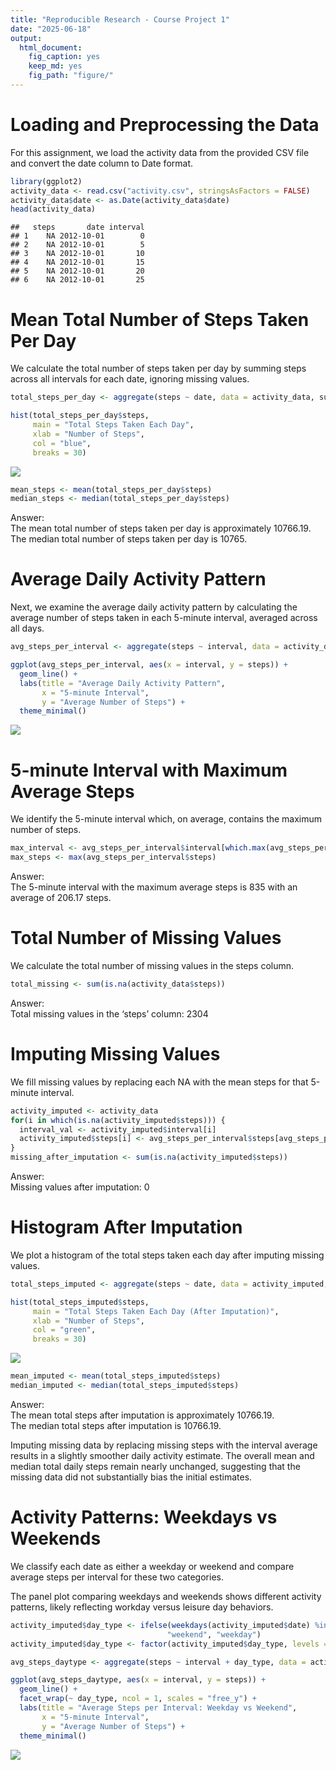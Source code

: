 ```yaml
---
title: "Reproducible Research - Course Project 1"
date: "2025-06-18"
output:
  html_document:
    fig_caption: yes
    keep_md: yes
    fig_path: "figure/"
---
```


# Loading and Preprocessing the Data

For this assignment, we load the activity data from the provided CSV file and convert the date column to Date format.


``` r
library(ggplot2)
activity_data <- read.csv("activity.csv", stringsAsFactors = FALSE)
activity_data$date <- as.Date(activity_data$date)
head(activity_data)
```

```
##   steps       date interval
## 1    NA 2012-10-01        0
## 2    NA 2012-10-01        5
## 3    NA 2012-10-01       10
## 4    NA 2012-10-01       15
## 5    NA 2012-10-01       20
## 6    NA 2012-10-01       25
```

# Mean Total Number of Steps Taken Per Day

We calculate the total number of steps taken per day by summing steps across all intervals for each date, ignoring missing values.


``` r
total_steps_per_day <- aggregate(steps ~ date, data = activity_data, sum, na.rm = TRUE)

hist(total_steps_per_day$steps,
     main = "Total Steps Taken Each Day",
     xlab = "Number of Steps",
     col = "blue",
     breaks = 30)
```

![](PA1_template_files/figure-html/unnamed-chunk-2-1.png)<!-- -->

``` r
mean_steps <- mean(total_steps_per_day$steps)
median_steps <- median(total_steps_per_day$steps)
```

Answer:  
The mean total number of steps taken per day is approximately 10766.19.  
The median total number of steps taken per day is 10765.

# Average Daily Activity Pattern

Next, we examine the average daily activity pattern by calculating the average number of steps taken in each 5-minute interval, averaged across all days.


``` r
avg_steps_per_interval <- aggregate(steps ~ interval, data = activity_data, mean, na.rm = TRUE)

ggplot(avg_steps_per_interval, aes(x = interval, y = steps)) +
  geom_line() +
  labs(title = "Average Daily Activity Pattern",
       x = "5-minute Interval",
       y = "Average Number of Steps") +
  theme_minimal()
```

![](PA1_template_files/figure-html/unnamed-chunk-3-1.png)<!-- -->

# 5-minute Interval with Maximum Average Steps

We identify the 5-minute interval which, on average, contains the maximum number of steps.


``` r
max_interval <- avg_steps_per_interval$interval[which.max(avg_steps_per_interval$steps)]
max_steps <- max(avg_steps_per_interval$steps)
```

Answer:  
The 5-minute interval with the maximum average steps is 835 with an average of 206.17 steps.

# Total Number of Missing Values

We calculate the total number of missing values in the steps column.


``` r
total_missing <- sum(is.na(activity_data$steps))
```

Answer:  
Total missing values in the ‘steps’ column: 2304

# Imputing Missing Values

We fill missing values by replacing each NA with the mean steps for that 5-minute interval.


``` r
activity_imputed <- activity_data
for(i in which(is.na(activity_imputed$steps))) {
  interval_val <- activity_imputed$interval[i]
  activity_imputed$steps[i] <- avg_steps_per_interval$steps[avg_steps_per_interval$interval == interval_val]
}
missing_after_imputation <- sum(is.na(activity_imputed$steps))
```

Answer:  
Missing values after imputation: 0

# Histogram After Imputation

We plot a histogram of the total steps taken each day after imputing missing values.


``` r
total_steps_imputed <- aggregate(steps ~ date, data = activity_imputed, sum)

hist(total_steps_imputed$steps,
     main = "Total Steps Taken Each Day (After Imputation)",
     xlab = "Number of Steps",
     col = "green",
     breaks = 30)
```

![](PA1_template_files/figure-html/unnamed-chunk-7-1.png)<!-- -->

``` r
mean_imputed <- mean(total_steps_imputed$steps)
median_imputed <- median(total_steps_imputed$steps)
```

Answer:  
The mean total steps after imputation is approximately 10766.19.  
The median total steps after imputation is 10766.19.

Imputing missing data by replacing missing steps with the interval average results in a slightly smoother daily activity estimate. The overall mean and median total daily steps remain nearly unchanged, suggesting that the missing data did not substantially bias the initial estimates.

# Activity Patterns: Weekdays vs Weekends

We classify each date as either a weekday or weekend and compare average steps per interval for these two categories.

The panel plot comparing weekdays and weekends shows different activity patterns, likely reflecting workday versus leisure day behaviors.


``` r
activity_imputed$day_type <- ifelse(weekdays(activity_imputed$date) %in% c("Saturday", "Sunday"),
                                   "weekend", "weekday")
activity_imputed$day_type <- factor(activity_imputed$day_type, levels = c("weekday", "weekend"))

avg_steps_daytype <- aggregate(steps ~ interval + day_type, data = activity_imputed, mean)

ggplot(avg_steps_daytype, aes(x = interval, y = steps)) +
  geom_line() +
  facet_wrap(~ day_type, ncol = 1, scales = "free_y") +
  labs(title = "Average Steps per Interval: Weekday vs Weekend",
       x = "5-minute Interval",
       y = "Average Number of Steps") +
  theme_minimal()
```

![](PA1_template_files/figure-html/unnamed-chunk-8-1.png)<!-- -->
